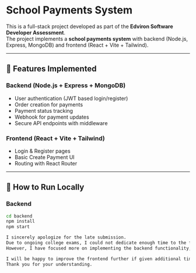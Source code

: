 # School Payments System

This is a full-stack project developed as part of the **Edviron Software Developer Assessment**.  
The project implements a **school payments system** with backend (Node.js, Express, MongoDB) and frontend (React + Vite + Tailwind).

---

## 🔹 Features Implemented
### Backend (Node.js + Express + MongoDB)
- User authentication (JWT based login/register)
- Order creation for payments
- Payment status tracking
- Webhook for payment updates
- Secure API endpoints with middleware

### Frontend (React + Vite + Tailwind)
- Login & Register pages
- Basic Create Payment UI
- Routing with React Router

---

## 🚀 How to Run Locally
### Backend
```bash
cd backend
npm install
npm start

I sincerely apologize for the late submission.
Due to ongoing college exams, I could not dedicate enough time to the frontend UI design.
However, I have focused more on implementing the backend functionality, authentication, and payment workflows.

I will be happy to improve the frontend further if given additional time.
Thank you for your understanding.
